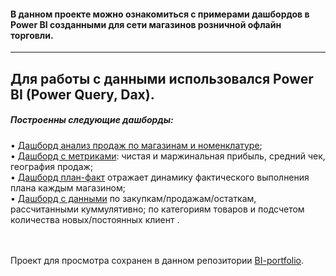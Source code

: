 #### В данном проекте можно ознакомиться с примерами дашбордов в Power BI созданными для сети магазинов розничной офлайн торговли.
---

Для работы с данными использовался Power BI (Power Query, Dax).<br>
---

##### Построенны следующие дашборды: 
• [Дашборд анализ продаж по магазинам и номенклатуре]();<br> 
• [Дашборд с метриками](): чистая и маржинальная прибыль, средний чек, география продаж;<br> 
• [Дашборд план-факт]() отражает динамику фактического выполнения плана каждым магазином;<br> 
• [Дашборд с данными]() по закупкам/продажам/остаткам, рассчитанными куммулятивно; по категориям товаров и подсчетом количества новых/постоянных клиент .<br> 
<br> 
<br> 

Проект для просмотра сохранен в данном репозитории [BI-portfolio](https://github.com/IrynaAksakal/BI-portfolio.git).
